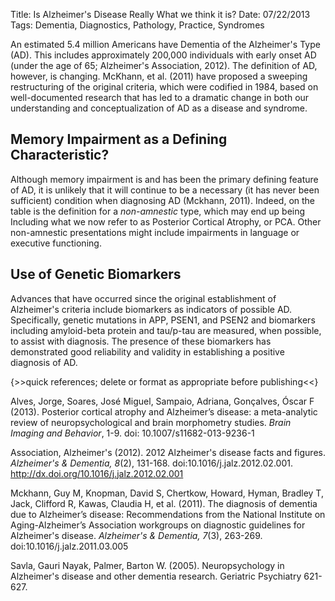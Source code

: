 Title:				Is Alzheimer's Disease Really What we think it is?
Date:				07/22/2013 
Tags:				Dementia, Diagnostics, Pathology, Practice, Syndromes

An estimated 5.4 million Americans have Dementia of the Alzheimer's Type (AD). This includes approximately 200,000 individuals with early onset AD (under the age of 65; Alzheimer's Association, 2012). The definition of AD, however, is changing. McKhann, et al. (2011) have proposed a sweeping restructuring of the original criteria, which were codified in 1984, based on well-documented research that has led to a dramatic change in both our understanding and conceptualization of AD as a disease and syndrome. 

## Memory Impairment as a Defining Characteristic?

Although memory impairment is and has been the primary defining feature of AD, it is unlikely that it will continue to be a necessary (it has never been sufficient) condition when diagnosing AD (Mckhann, 2011). Indeed, on the table is the definition for a *non-amnestic* type, which may end up being Including what we now refer to as Posterior Cortical Atrophy, or PCA. Other non-amnestic presentations might include impairments in language or executive functioning. 

## Use of Genetic Biomarkers

Advances that have occurred since the original establishment of Alzheimer's criteria include biomarkers as indicators of possible AD. Specifically, genetic mutations in APP, PSEN1, and PSEN2 and biomarkers including amyloid-beta protein and tau/p-tau are measured, when possible, to assist with diagnosis. The presence of these biomarkers has demonstrated good reliability and validity in establishing a positive diagnosis of AD.

{>>quick references; delete or format as appropriate before publishing<<}

Alves, Jorge, Soares, José Miguel, Sampaio, Adriana, Gonçalves, Óscar F (2013). Posterior cortical atrophy and Alzheimer’s disease: a meta-analytic review of neuropsychological and brain morphometry studies. *Brain Imaging and Behavior*, 1-9. doi: 10.1007/s11682-013-9236-1

Association, Alzheimer's (2012). 2012 Alzheimer's disease facts and figures. *Alzheimer's & Dementia, 8*(2), 131-168. doi:10.1016/j.jalz.2012.02.001. http://dx.doi.org/10.1016/j.jalz.2012.02.001

Mckhann, Guy M, Knopman, David S, Chertkow, Howard, Hyman, Bradley T, Jack, Clifford R, Kawas, Claudia H, et al. (2011). The diagnosis of dementia due to Alzheimer’s disease: Recommendations from the National Institute on Aging-Alzheimer’s Association workgroups on diagnostic guidelines for Alzheimer's disease. *Alzheimer's & Dementia, 7*(3), 263-269. doi:10.1016/j.jalz.2011.03.005

Savla, Gauri Nayak, Palmer, Barton W. (2005). Neuropsychology in Alzheimer's disease and other dementia research. Geriatric Psychiatry 621-627.



